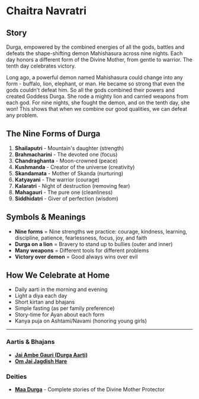# Chaitra Navratri

## Story

Durga, empowered by the combined energies of all the gods, battles and defeats the shape-shifting demon Mahishasura across nine nights. Each day honors a different form of the Divine Mother, from gentle to warrior. The tenth day celebrates victory.

Long ago, a powerful demon named Mahishasura could change into any form - buffalo, lion, elephant, or man. He became so strong that even the gods couldn't defeat him. So all the gods combined their powers and created Goddess Durga. She rode a mighty lion and carried weapons from each god. For nine nights, she fought the demon, and on the tenth day, she won! This shows that when we combine our good qualities, we can defeat any problem.

## The Nine Forms of Durga

1. **Shailaputri** - Mountain's daughter (strength)
2. **Brahmacharini** - The devoted one (focus)
3. **Chandraghanta** - Moon-crowned (peace)
4. **Kushmanda** - Creator of the universe (creativity)
5. **Skandamata** - Mother of Skanda (nurturing)
6. **Katyayani** - The warrior (courage)
7. **Kalaratri** - Night of destruction (removing fear)
8. **Mahagauri** - The pure one (cleanliness)
9. **Siddhidatri** - Giver of perfection (wisdom)

## Symbols & Meanings

- **Nine forms** = Nine strengths we practice: courage, kindness, learning, discipline, patience, fearlessness, focus, joy, and faith
- **Durga on a lion** = Bravery to stand up to bullies (outer and inner)
- **Many weapons** = Different tools for different problems
- **Victory over demon** = Good always wins over evil

## How We Celebrate at Home

- Daily aarti in the morning and evening
- Light a diya each day
- Short kirtan and bhajans
- Simple fasting (as per family preference)
- Story-time for Ayan about each form
- Kanya puja on Ashtami/Navami (honoring young girls)

---

### Aartis & Bhajans

- **[Jai Ambe Gauri (Durga Aarti)](../aartis-bhajans/03-jai-ambe-gauri.md)**
- **[Om Jai Jagdish Hare](../aartis-bhajans/07-om-jai-jagdish-hare.md)**

### Deities

- **[Maa Durga](../deities/06-maa-durga.md)** - Complete stories of the Divine Mother Protector